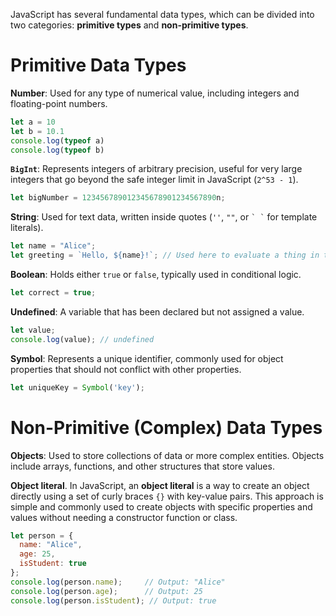 
JavaScript has several fundamental data types, which can be divided into two categories: **primitive types** and **non-primitive types**.

# Primitive Data Types

**Number**: Used for any type of numerical value, including integers and floating-point numbers.
```js
let a = 10
let b = 10.1
console.log(typeof a)
console.log(typeof b)
```

**`BigInt`**: Represents integers of arbitrary precision, useful for very large integers that go beyond the safe integer limit in JavaScript (`2^53 - 1`).
```js
let bigNumber = 123456789012345678901234567890n;
```

**String**: Used for text data, written inside quotes (`''`, `""`, or `` ` ` `` for template literals).
```js
let name = "Alice"; 
let greeting = `Hello, ${name}!`; // Used here to evaluate a thing in the middle of a string
```

**Boolean**: Holds either `true` or `false`, typically used in conditional logic.
```js
let correct = true;
```

**Undefined**: A variable that has been declared but not assigned a value.
```js
let value;
console.log(value); // undefined
```

**Symbol**: Represents a unique identifier, commonly used for object properties that should not conflict with other properties.
```js
let uniqueKey = Symbol('key');
```

# Non-Primitive (Complex) Data Types

**Objects**: Used to store collections of data or more complex entities. Objects include arrays, functions, and other structures that store values.

**Object literal**. In JavaScript, an **object literal** is a way to create an object directly using a set of curly braces `{}` with key-value pairs. This approach is simple and commonly used to create objects with specific properties and values without needing a constructor function or class.
```js
let person = {
  name: "Alice",
  age: 25,
  isStudent: true
};
console.log(person.name);     // Output: "Alice"
console.log(person.age);      // Output: 25
console.log(person.isStudent); // Output: true
```

